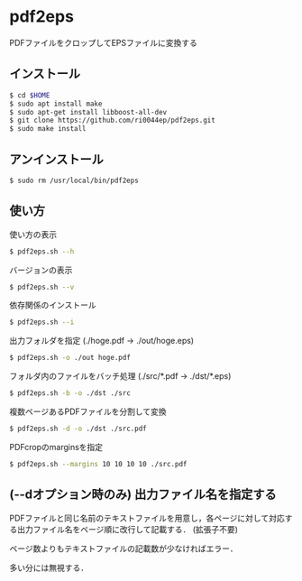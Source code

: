 # pdf2eps

PDFファイルをクロップしてEPSファイルに変換する

## インストール

```bash
$ cd $HOME
$ sudo apt install make
$ sudo apt-get install libboost-all-dev
$ git clone https://github.com/ri0044ep/pdf2eps.git
$ sudo make install
```

## アンインストール
```bash
$ sudo rm /usr/local/bin/pdf2eps
```

## 使い方

使い方の表示
```bash
$ pdf2eps.sh --h
```

バージョンの表示
```bash
$ pdf2eps.sh --v
```

依存関係のインストール
```bash
$ pdf2eps.sh --i
```

出力フォルダを指定 (./hoge.pdf -> ./out/hoge.eps)
```bash
$ pdf2eps.sh -o ./out hoge.pdf
```

フォルダ内のファイルをバッチ処理 (./src/\*.pdf -> ./dst/\*.eps)
```bash
$ pdf2eps.sh -b -o ./dst ./src
```

複数ページあるPDFファイルを分割して変換
```bash
$ pdf2eps.sh -d -o ./dst ./src.pdf
```

PDFcropのmarginsを指定
```bash
$ pdf2eps.sh --margins 10 10 10 10 ./src.pdf
```

## (--dオプション時のみ) 出力ファイル名を指定する

PDFファイルと同じ名前のテキストファイルを用意し，各ページに対して対応する出力ファイル名をページ順に改行して記載する． (拡張子不要)

ページ数よりもテキストファイルの記載数が少なければエラー．

多い分には無視する．
